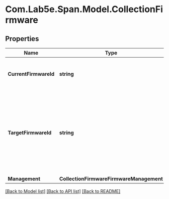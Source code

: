 # Com.Lab5e.Span.Model.CollectionFirmware

## Properties

Name | Type | Description | Notes
------------ | ------------- | ------------- | -------------
**CurrentFirmwareId** | **string** | The current firmware is the firmware that the devices are currently using. | [optional] 
**TargetFirmwareId** | **string** | The target firmware is set to the desired firmware image for the devices in this collection. If the management is set to \&quot;device\&quot; this will only be used if the target firmware isn&#39;t set on the device itself. | [optional] 
**Management** | **CollectionFirmwareFirmwareManagement** |  | [optional] 

[[Back to Model list]](../README.md#documentation-for-models) [[Back to API list]](../README.md#documentation-for-api-endpoints) [[Back to README]](../README.md)

